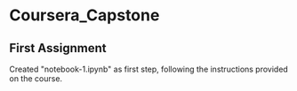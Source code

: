 # Coursera_Capstone

## First Assignment

Created "notebook-1.ipynb" as first step, following the instructions provided on the course.
